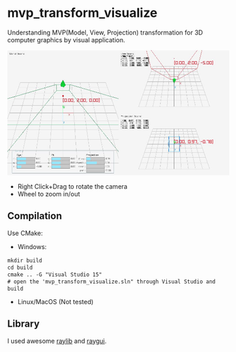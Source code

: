 # mvp_transform_visualize
Understanding MVP(Model, View, Projection) transformation for 3D computer graphics by visual application.

![](capture.jpg)

- Right Click+Drag to rotate the camera
- Wheel to zoom in/out

## Compilation

Use CMake:
- Windows:
```
mkdir build
cd build
cmake .. -G "Visual Studio 15"
# open the 'mvp_transform_visualize.sln" through Visual Studio and build
```

- Linux/MacOS (Not tested)

## Library

I used awesome [raylib](https://github.com/raysan5/raylib) and [raygui](https://github.com/raysan5/raygui).
